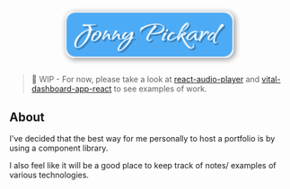 <p align="center">
  <a href="https://github.com/JonnyPickard/JonnyPickard.github.io">
    <img src="./src/assets/logo-text.svg" alt="Storybook" width="320px" />
  </a>
</p>

> 🚧 WIP - For now, please take a look at [react-audio-player](https://github.com/JonnyPickard/react-audio-player) and [vital-dashboard-app-react](https://github.com/JonnyPickard/vital-dashboard-app-react) to see examples of work.

## About

I've decided that the best way for me personally to host a portfolio is by using a component library.

I also feel like it will be a good place to keep track of notes/ examples of various technologies.
